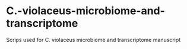 # C.-violaceus-microbiome-and-transcriptome
Scrips used for C. violaceus microbiome and transcriptome manuscript

